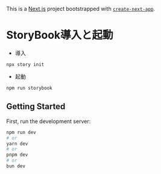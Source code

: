 This is a [Next.js](https://nextjs.org/) project bootstrapped with [`create-next-app`](https://github.com/vercel/next.js/tree/canary/packages/create-next-app).

# StoryBook導入と起動
- 導入
```
npx story init
```
- 起動
```
npm run storybook
```



## Getting Started

First, run the development server:

```bash
npm run dev
# or
yarn dev
# or
pnpm dev
# or
bun dev

